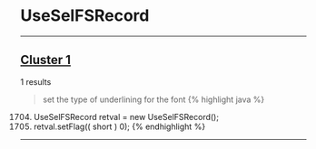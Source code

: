 # UseSelFSRecord

***

## [Cluster 1](./1)
1 results
> set the type of underlining for the font 
{% highlight java %}
1704. UseSelFSRecord retval = new UseSelFSRecord();
1706. retval.setFlag(( short ) 0);
{% endhighlight %}

***

